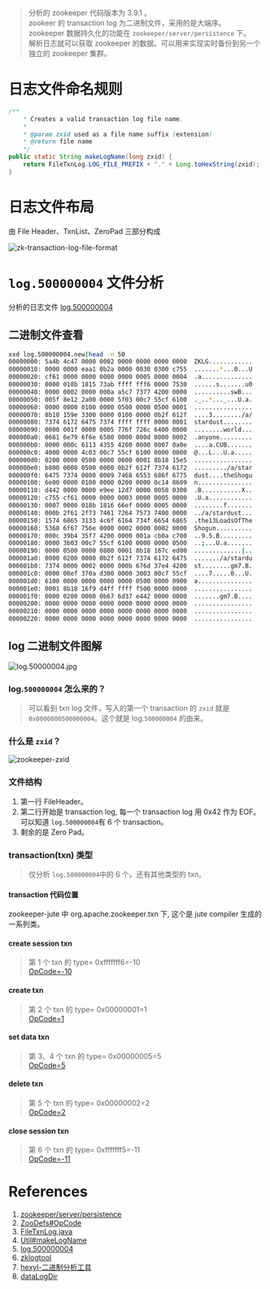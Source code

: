 
> 分析的 zookeeper 代码版本为 3.9.1 。    
> zookeer 的 transaction log 为二进制文件，采用的是大端序。  
> zookeeper 数据持久化的功能在  `zookeeper/server/persistence` 下。  
> 解析日志就可以获取 zookeeper 的数据。可以用来实现实时备份到另一个独立的 zookeeper 集群。

# 日志文件命名规则

```java
/**
    * Creates a valid transaction log file name.
    *
    * @param zxid used as a file name suffix (extension)
    * @return file name
    */
public static String makeLogName(long zxid) {
    return FileTxnLog.LOG_FILE_PREFIX + "." + Long.toHexString(zxid);
}
```

# 日志文件布局

由 File Header、TxnList、ZeroPad 三部分构成

![zk-transaction-log-file-format](https://raw.githubusercontent.com/stardustman/pictures/main/img/zookeeper-transaction-log-file-format.svg)

# `log.500000004` 文件分析

分析的日志文件 [log.500000004](https://raw.githubusercontent.com/stardustman/pictures/main/img/log.500000004)

## 二进制文件查看

```bash
xxd log.500000004.new|head -n 50
00000000: 5a4b 4c47 0000 0002 0000 0000 0000 0000  ZKLG............
00000010: 0000 0000 eaa1 0b2a 0000 0030 0300 c755  .......*...0...U
00000020: cf61 0000 0000 0000 0000 0005 0000 0004  .a..............
00000030: 0000 018b 1815 73ab ffff fff6 0000 7530  ......s.......u0
00000040: 0000 0002 0000 000a a5c7 7377 4200 0000  ..........swB...
00000050: 005f 8e12 2a00 0000 5f03 00c7 55cf 6100  ._..*..._...U.a.
00000060: 0000 0000 0100 0000 0500 0000 0500 0001  ................
00000070: 8b18 159e 3300 0000 0100 0000 0b2f 612f  ....3......../a/
00000080: 7374 6172 6475 7374 ffff ffff 0000 0001  stardust........
00000090: 0000 001f 0000 0005 776f 726c 6400 0000  ........world...
000000a0: 0661 6e79 6f6e 6500 0000 000d 0000 0002  .anyone.........
000000b0: 0000 000c 6113 4355 4200 0000 0007 0a0e  ....a.CUB.......
000000c0: 4000 0000 4c03 00c7 55cf 6100 0000 0000  @...L...U.a.....
000000d0: 0200 0000 0500 0000 0600 0001 8b18 15e5  ................
000000e0: b800 0000 0500 0000 0b2f 612f 7374 6172  ........./a/star
000000f0: 6475 7374 0000 0009 7468 6553 686f 6775  dust....theShogu
00000100: 6e00 0000 0100 0000 0200 0000 0c14 8609  n...............
00000110: d442 0000 0000 e9ee 12d7 0000 0058 0300  .B...........X..
00000120: c755 cf61 0000 0000 0003 0000 0005 0000  .U.a............
00000130: 0007 0000 018b 1816 66ef 0000 0005 0000  ........f.......
00000140: 000b 2f61 2f73 7461 7264 7573 7400 0000  ../a/stardust...
00000150: 1574 6865 3133 4c6f 6164 734f 6654 6865  .the13LoadsOfThe
00000160: 5368 6f67 756e 0000 0002 0000 0002 0000  Shogun..........
00000170: 000c 39b4 35f7 4200 0000 001a cb0a c700  ..9.5.B.........
00000180: 0000 3b03 00c7 55cf 6100 0000 0000 0500  ..;...U.a.......
00000190: 0000 0500 0000 0800 0001 8b18 167c ed00  .............|..
000001a0: 0000 0200 0000 0b2f 612f 7374 6172 6475  ......./a/stardu
000001b0: 7374 0000 0002 0000 000b 676d 37e4 4200  st........gm7.B.
000001c0: 0000 00ef 370a d300 0000 3003 00c7 55cf  ....7.....0...U.
000001d0: 6100 0000 0000 0000 0000 0500 0000 0900  a...............
000001e0: 0001 8b18 16f9 d4ff ffff f500 0000 0000  ................
000001f0: 0000 0200 0000 0b67 6d37 e442 0000 0000  .......gm7.B....
00000200: 0000 0000 0000 0000 0000 0000 0000 0000  ................
00000210: 0000 0000 0000 0000 0000 0000 0000 0000  ................
00000220: 0000 0000 0000 0000 0000 0000 0000 0000  ................

```
## log 二进制文件图解

![log.50000004.jpg](https://raw.githubusercontent.com/stardustman/pictures/main/img/zookeeper-log.500000004.jpg)

### log.`500000004` 怎么来的？

> 可以看到 txn log 文件，写入的第一个 transaction 的 `zxid` 就是 `0x0000000500000004`。这个就是 log.`500000004` 的由来。

### 什么是 `zxid`？

![zookeeper-zxid](https://raw.githubusercontent.com/stardustman/pictures/main/img/zookeeper-zxid-format.svg)

### 文件结构

1. 第一行 FileHeader。
2. 第二行开始是 transaction log, 每一个 transaction log 用 0x42 作为 EOF。可以知道 `log.500000004`有 6 个 transaction。
3. 剩余的是 Zero Pad。

### transaction(txn) 类型

> 仅分析 `log.500000004`中的 6 个。还有其他类型的 txn。 

#### **transaction 代码位置**

zookeeper-jute 中 org.apache.zookeeper.txn 下, 这个是 jute compiler 生成的一系列类。

#### **create session txn**

>  第 1 个 txn 的 type= 0xfffffff6=-10  
> [OpCode=-10](https://github.com/apache/zookeeper/blob/release-3.9.1/zookeeper-server/src/main/java/org/apache/zookeeper/ZooDefs.java#L98)

#### **create txn**

>  第 2 个 txn 的 type= 0x00000001=1  
> [OpCode=1](https://github.com/apache/zookeeper/blob/release-3.9.1/zookeeper-server/src/main/java/org/apache/zookeeper/ZooDefs.java#L40)


#### **set data txn**

>  第 3、4 个 txn 的 type= 0x00000005=5  
> [OpCode=5](https://github.com/apache/zookeeper/blob/release-3.9.1/zookeeper-server/src/main/java/org/apache/zookeeper/ZooDefs.java#L40)


#### **delete txn**

>  第 5 个 txn 的 type= 0x00000002=2  
> [OpCode=2](https://github.com/apache/zookeeper/blob/release-3.9.1/zookeeper-server/src/main/java/org/apache/zookeeper/ZooDefs.java#L42)

#### **close session txn**

>  第 6 个 txn 的 type= 0xfffffff5=-11  
> [OpCode=-11](https://github.com/apache/zookeeper/blob/release-3.9.1/zookeeper-server/src/main/java/org/apache/zookeeper/ZooDefs.java#L100)





# References
1. [zookeeper/server/persistence](https://github.com/apache/zookeeper/tree/release-3.9.1/zookeeper-server/src/main/java/org/apache/zookeeper/server/persistence)
2. [ZooDefs#OpCode](https://github.com/apache/zookeeper/blob/release-3.9.1/zookeeper-server/src/main/java/org/apache/zookeeper/ZooDefs.java#L36)
3. [FileTxnLog.java](https://github.com/apache/zookeeper/blob/release-3.9.1/zookeeper-server/src/main/java/org/apache/zookeeper/server/persistence/FileTxnLog.java#L57)
4. [Util#makeLogName](https://github.com/apache/zookeeper/blob/release-3.9.1/zookeeper-server/src/main/java/org/apache/zookeeper/server/persistence/Util.java#L84)
5. [log.500000004](https://raw.githubusercontent.com/stardustman/pictures/main/img/log.500000004)
6. [zklogtool](https://github.com/alenca/zklogtool/tree/master/zklogtool)
7. [hexyl-二进制分析工具](https://github.com/sharkdp/hexyl/releases)
8. [dataLogDir](https://zookeeper.apache.org/doc/r3.4.8/zookeeperAdmin.html#sc_zkCommands:~:text=The%20Log%20Directory%20contains,written%20to%20that%20log.)




